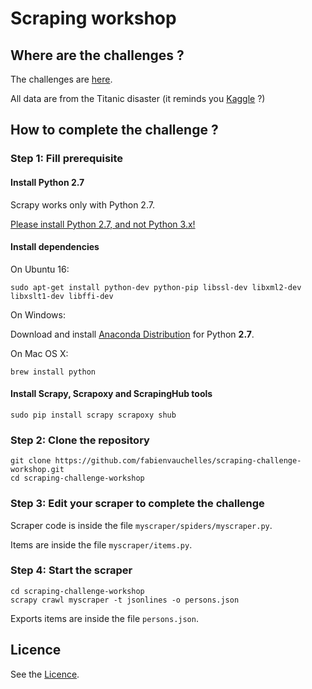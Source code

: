 # Scraping workshop


## Where are the challenges ?

The challenges are [here](https://scraping-challenge.herokuapp.com).

All data are from the Titanic disaster (it reminds you [Kaggle](https://www.kaggle.com/c/titanic) ?)


## How to complete the challenge ?

### Step 1: Fill prerequisite

#### Install Python 2.7

Scrapy works only with Python 2.7.

[Please install Python 2.7, and not Python 3.x!](https://www.python.org/downloads/release/python-2710)

#### Install dependencies

On Ubuntu 16:

```
sudo apt-get install python-dev python-pip libssl-dev libxml2-dev libxslt1-dev libffi-dev
```


On Windows:

Download and install [Anaconda Distribution](https://www.continuum.io/downloads) for Python **2.7**.


On Mac OS X:

```
brew install python
```


#### Install Scrapy, Scrapoxy and ScrapingHub tools

```
sudo pip install scrapy scrapoxy shub
```


### Step 2: Clone the repository

```
git clone https://github.com/fabienvauchelles/scraping-challenge-workshop.git
cd scraping-challenge-workshop
```


### Step 3: Edit your scraper to complete the challenge

Scraper code is inside the file ```myscraper/spiders/myscraper.py```.

Items are inside the file ```myscraper/items.py```.


### Step 4: Start the scraper

```
cd scraping-challenge-workshop
scrapy crawl myscraper -t jsonlines -o persons.json
```

Exports items are inside the file ```persons.json```.


## Licence

See the [Licence](LICENCE.txt).
